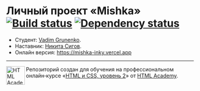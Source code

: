 # Личный проект «Mishka» [![Build status][travis-image]][travis-url] [![Dependency status][dependency-image]][dependency-url]

* Студент: [Vadim Grunenko](https://up.htmlacademy.ru/adaptive/18/user/507341).
* Наставник: [Никита Сигов](https://htmlacademy.ru/profile/crazer).
* Онлайн версия: https://mishka-inky.vercel.app
---

<a href="https://htmlacademy.ru/intensive/adaptive"><img align="left" width="50" height="50" alt="HTML Academy" src="https://up.htmlacademy.ru/static/img/intensive/adaptive/logo-for-github-2.png"></a>

Репозиторий создан для обучения на профессиональном онлайн‑курсе «[HTML и CSS, уровень 2](https://htmlacademy.ru/intensive/adaptive)» от [HTML Academy](https://htmlacademy.ru).

[travis-image]: https://travis-ci.com/htmlacademy-adaptive/507341-mishka-18.svg?branch=master
[travis-url]: https://travis-ci.com/htmlacademy-adaptive/507341-mishka-18
[dependency-image]: https://david-dm.org/htmlacademy-adaptive/507341-mishka-18/dev-status.svg?style=flat-square
[dependency-url]: https://david-dm.org/htmlacademy-adaptive/507341-mishka-18?type=dev
